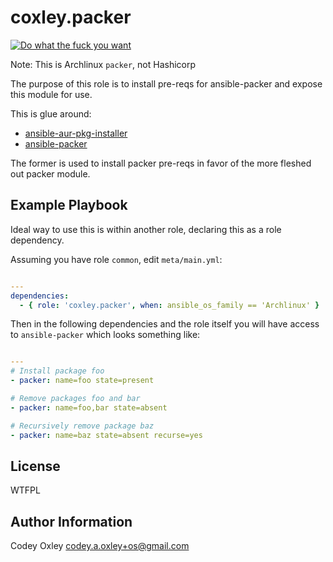 coxley.packer
=============

[![Do what the fuck you want](http://www.wtfpl.net/wp-content/uploads/2012/12/wtfpl-badge-2.png)](http://www.wtfpl.net/)

Note: This is Archlinux `packer`, not Hashicorp

The purpose of this role is to install pre-reqs for ansible-packer and expose
this module for use.

This is glue around:

* [ansible-aur-pkg-installer](https://gist.github.com/wrecker/39ecb1eb1ab8ee1d0ce1)
* [ansible-packer](https://github.com/austinhyde/ansible-packer)

The former is used to install packer pre-reqs in favor of the more fleshed out
packer module.

Example Playbook
----------------

Ideal way to use this is within another role, declaring this as a role
dependency.

Assuming you have role `common`, edit `meta/main.yml`:

```yaml

---
dependencies:
  - { role: 'coxley.packer', when: ansible_os_family == 'Archlinux' }
```

Then in the following dependencies and the role itself you will have access to
`ansible-packer` which looks something like:

```yaml

---
# Install package foo
- packer: name=foo state=present

# Remove packages foo and bar
- packer: name=foo,bar state=absent

# Recursively remove package baz
- packer: name=baz state=absent recurse=yes

```

License
-------

WTFPL

Author Information
------------------

Codey Oxley <codey.a.oxley+os@gmail.com>
